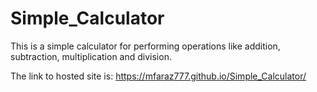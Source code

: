 # Simple_Calculator

This is a simple calculator for performing operations like addition, subtraction, multiplication and division.

The link to hosted site is: https://mfaraz777.github.io/Simple_Calculator/
